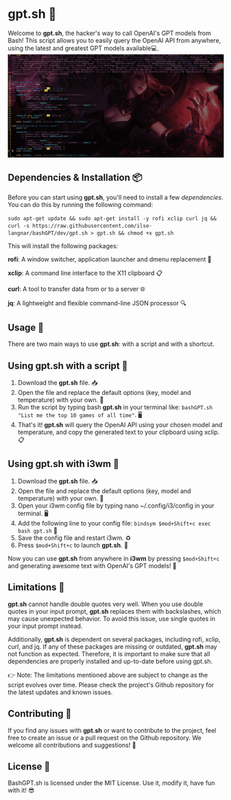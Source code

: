 # gpt.sh 🚀

Welcome to **gpt.sh**, the hacker's way to call OpenAI's GPT models from Bash! This script allows you to easily query the OpenAI API from anywhere, using the latest and greatest GPT models available💻.
![Bash GPT In Action](./bash-gpt.gif)

## Dependencies & Installation 📦
Before you can start using **gpt.sh**, you'll need to install a few *dependencies*. You can do this by running the following command:

`sudo apt-get update && sudo apt-get install -y rofi xclip curl jq && curl -s https://raw.githubusercontent.com/ilse-langnar/bashGPT/dev/gpt.sh > gpt.sh && chmod +x gpt.sh`

This will install the following packages:

**rofi**: A window switcher, application launcher and dmenu replacement 🚪

**xclip**: A command line interface to the X11 clipboard 📋

**curl**: A tool to transfer data from or to a server 🌐

**jq**: A lightweight and flexible command-line JSON processor 🔍


## Usage 🤖
There are two main ways to use **gpt.sh**: with a script and with a shortcut.

## Using **gpt.sh** with a script 📜
1) Download the **gpt.sh** file. 📥
2) Open the file and replace the default options (key, model and temperature) with your own. 🔑
3) Run the script by typing bash **gpt.sh** in your terminal like: `bashGPT.sh "List me the top 10 games of all time"`. 🖥️
4) That's it! **gpt.sh** will query the OpenAI API using your chosen model and temperature, and copy the generated text to your clipboard using xclip. 📋

## Using **gpt.sh** with i3wm 🐧

1) Download the **gpt.sh** file. 📥
2) Open the file and replace the default options (key, model and temperature) with your own. 🔑
3) Open your i3wm config file by typing nano ~/.config/i3/config in your terminal. 🖥️
4) Add the following line to your config file: `bindsym $mod+Shift+c exec bash gpt.sh` 📝
5) Save the config file and restart i3wm. ♻️
6) Press `$mod+Shift+c` to launch **gpt.sh**. 🚀

Now you can use **gpt.sh** from anywhere in **i3wm** by pressing `$mod+Shift+c` and generating awesome text with OpenAI's GPT models! 🤖

## Limitations 🚫
**gpt.sh** cannot handle double quotes very well. When you use double quotes in your input prompt, **gpt.sh** replaces them with backslashes, which may cause unexpected behavior. To avoid this issue, use single quotes in your input prompt instead.

Additionally, **gpt.sh** is dependent on several packages, including rofi, xclip, curl, and jq. If any of these packages are missing or outdated, **gpt.sh** may not function as expected. Therefore, it is important to make sure that all dependencies are properly installed and up-to-date before using gpt.sh.

👉 Note: The limitations mentioned above are subject to change as the script evolves over time. Please check the project's Github repository for the latest updates and known issues.





## Contributing 💪
If you find any issues with **gpt.sh** or want to contribute to the project, feel free to create an issue or a pull request on the Github repository. We welcome all contributions and suggestions! 🙏

## License 📄
BashGPT.sh is licensed under the MIT License. Use it, modify it, have fun with it! 😎
